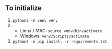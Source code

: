 ## To initialize

1. `python3 -m venv venv`
2. - Linux / MAC: `source venv/bin/activate`
   - Windows: `venv/Scripts/activate`
3. `python3 -m pip install -r requirements.txt`
